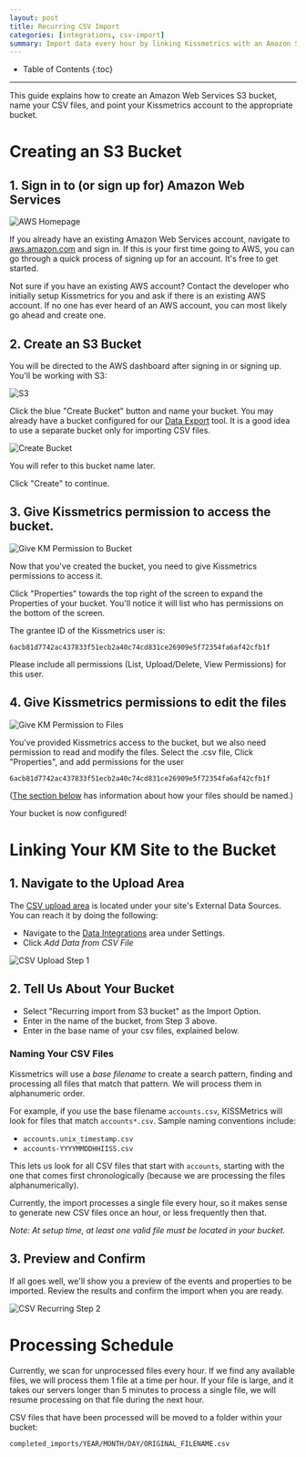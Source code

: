```yaml
---
layout: post
title: Recurring CSV Import
categories: [integrations, csv-import]
summary: Import data every hour by linking Kissmetrics with an Amazon S3 bucket containing multiple `.csv` files.
---
```

* Table of Contents
{:toc}
* * *

This guide explains how to create an Amazon Web Services S3 bucket, name your CSV files, and point your Kissmetrics account to the appropriate bucket.

# Creating an S3 Bucket

## 1. Sign in to (or sign up for) Amazon Web Services
![AWS Homepage][1]

If you already have an existing Amazon Web Services account, navigate to [aws.amazon.com][aws] and sign in. If this is your first time going to AWS, you can go through a quick process of signing up for an account. It's free to get started.

Not sure if you have an existing AWS account? Contact the developer who initially setup Kissmetrics for you and ask if there is an existing AWS account. If no one has ever heard of an AWS account, you can most likely go ahead and create one.

## 2. Create an S3 Bucket

You will be directed to the AWS dashboard after signing in or signing up. You'll be working with S3:

![S3][2]

Click the blue "Create Bucket" button and name your bucket. You may already have a bucket configured for our [Data Export][data] tool. It is a good idea to use a separate bucket only for importing CSV files.

![Create Bucket][3]

You will refer to this bucket name later.

Click "Create" to continue.

## 3. Give Kissmetrics permission to access the bucket.
![Give KM Permission to Bucket][4]

Now that you've created the bucket, you need to give Kissmetrics permissions to access it.

Click "Properties" towards the top right of the screen to expand the Properties of your bucket. You'll notice it will list who has permissions on the bottom of the screen.

The grantee ID of the Kissmetrics user is:

`6acb81d7742ac437833f51ecb2a40c74cd831ce26909e5f72354fa6af42cfb1f`

Please include all permissions (List, Upload/Delete, View Permissions) for this user.

## 4. Give Kissmetrics permissions to edit the files
![Give KM Permission to Files][5]

You've provided Kissmetrics access to the bucket, but we also need permission to read and modify the files. Select the .csv file, Click "Properties", and add permissions for the user

`6acb81d7742ac437833f51ecb2a40c74cd831ce26909e5f72354fa6af42cfb1f`

([The section below](/integrations/csv-import/recurring-import#naming_your_csv_files) has information about how your files should be named.)

Your bucket is now configured!

# Linking Your KM Site to the Bucket

## 1. Navigate to the Upload Area

The [CSV upload area][csv-new] is located under your site's External Data Sources. You can reach it by doing the following:

* Navigate to the [Data Integrations][external-data] area under Settings.
* Click *Add Data from CSV File*

![CSV Upload Step 1][screenshot-1]

## 2. Tell Us About Your Bucket

* Select "Recurring import from S3 bucket" as the Import Option.
* Enter in the name of the bucket, from Step 3 above.
* Enter in the base name of your csv files, explained below.

### Naming Your CSV Files

Kissmetrics will use a *base filename* to create a search pattern, finding and processing all files that match that pattern. We will process them in alphanumeric order.

For example, if you use the base filename `accounts.csv`, KISSMetrics will look for files that match `accounts*.csv`. Sample naming conventions include:

* `accounts.unix_timestamp.csv`
* `accounts-YYYYMMDDHHIISS.csv`

This lets us look for all CSV files that start with `accounts`, starting with the one that comes first chronologically (because we are processing the files alphanumerically).

Currently, the import processes a single file every hour, so it makes sense to generate new CSV files once an hour, or less frequently then that.

*Note: At setup time, at least one valid file must be located in your bucket.*

## 3. Preview and Confirm

If all goes well, we'll show you a preview of the events and properties to be imported. Review the results and confirm the import when you are ready.

![CSV Recurring Step 2][screenshot-2]

# Processing Schedule

Currently, we scan for unprocessed files every hour. If we find any available files, we will process them 1 file at a time per hour. If your file is large, and it takes our servers longer than 5 minutes to process a single file, we will resume processing on that file during the next hour.

CSV files that have been processed will be moved to a folder within your bucket:

`completed_imports/YEAR/MONTH/DAY/ORIGINAL_FILENAME.csv`

[screenshot-1]: https://s3.amazonaws.com/kissmetrics-support-files/assets/integrations/csv-import/csv-up-1.png
[screenshot-2]: https://s3.amazonaws.com/kissmetrics-support-files/assets/integrations/csv-import/csv-up-2.png
[1]: https://s3.amazonaws.com/kissmetrics-support-files/assets/integrations/csv-import/01-recurring-bucket.png
[2]: https://s3.amazonaws.com/kissmetrics-support-files/assets/integrations/csv-import/02-recurring-bucket.png
[3]: https://s3.amazonaws.com/kissmetrics-support-files/assets/integrations/csv-import/03-recurring-bucket.png
[4]: https://s3.amazonaws.com/kissmetrics-support-files/assets/integrations/csv-import/04-recurring-bucket.png
[5]: https://s3.amazonaws.com/kissmetrics-support-files/assets/integrations/csv-import/05-recurring-bucket.png

[aws]: https://aws.amazon.com
[settings]: https://app.kissmetrics.com/settings
[external-data]: https://www.kissmetric.com/external_data
[csv-new]: https://app.kissmetrics.com/external_data/csv.new

[data]: /apis/data
